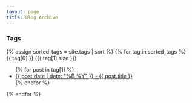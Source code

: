 ```yaml
---
layout: page
title: Blog Archive
---
```


<div class="archive-container">
  <div class="tags-sidebar">
    <h3 class="tags-heading">Tags</h3>
    {% assign sorted_tags = site.tags | sort %}
    {% for tag in sorted_tags %}
      <div class="tag-group">
        <div class="tag-name">{{ tag[0] }} ({{ tag[1].size }})</div>
        <ul class="tag-posts">
          {% for post in tag[1] %}
            <li><a href="{{ post.url }}">{{ post.date | date: "%B %Y" }} - {{ post.title }}</a></li>
          {% endfor %}
        </ul>
      </div>
    {% endfor %}
  </div>
</div>